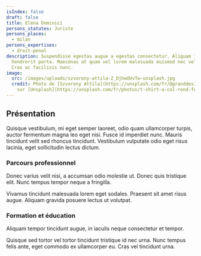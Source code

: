 ```yaml
---
isIndex: false
draft: false
title: Elena Dominici
persons_statutes: Juriste
persons_places:
  - milan
persons_expertises:
  - droit-penal
description: Suspendisse egestas augue a egestas consectetur. Aliquam interdum
  hendrerit porta. Maecenas at quam vel lorem malesuada euismod nec vel nibh.
  Cras ac facilisis nunc.
image:
  src: /images/uploads/szvoreny-attila-Z_DjhwOUvTw-unsplash.jpg
  credit: Photo de [Szvoreny Attila](https://unsplash.com/fr/@granddesign?utm_content=creditCopyText&utm_medium=referral&utm_source=unsplash)
    sur [Unsplash](https://unsplash.com/fr/photos/t-shirt-a-col-rond-femme-en-noir-Z_DjhwOUvTw?utm_content=creditCopyText&utm_medium=referral&utm_source=unsplash)
---
```

## Présentation 

Quisque vestibulum, mi eget semper laoreet, odio quam ullamcorper turpis, auctor fermentum magna leo eget nisi. Fusce id imperdiet nunc. Mauris tincidunt velit sed rhoncus tincidunt. Vestibulum vulputate odio eget risus lacinia, eget sollicitudin lectus dictum. 

### Parcours professionnel

Donec varius velit nisi, a accumsan odio molestie ut. Donec quis tristique elit. Nunc tempus tempor neque a fringilla.

Vivamus tincidunt malesuada lorem eget sodales. Praesent sit amet risus augue. Aliquam gravida posuere lectus ut volutpat. 

### Formation et éducation

Aliquam tempor tincidunt augue, in iaculis neque consectetur et tempor.

Quisque sed tortor vel tortor tincidunt tristique id nec urna. Nunc tempus felis ante, eget commodo ex ullamcorper eu. Cras vel tincidunt urna. 